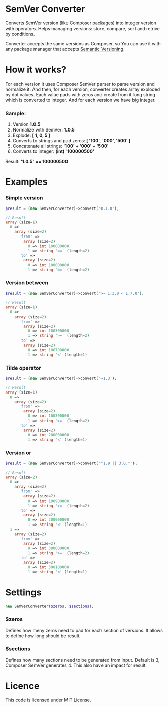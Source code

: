 # SemVer Converter

Converts SemVer version (like Composer packages) into integer version with operators. Helps managing versions: store, compare, sort and retrive by conditions.

Converter accepts the same versions as Composer, so You can use it with any package manager that accepts [Semantic Versioning](http://semver.org/).

# How it works?

For each version it uses Composer SemVer parser to parse version and normalize it. And then, for each version, converter creates array exploded by dot values. Each value pads with zeros and create from it long string which is converted to integer. And for each version we have big integer.

### Sample:

1. Version **1.0.5**
2. Normalize with SemVer: **1.0.5**
3. Explode: **[ 1, 0, 5 ]**
4. Converts to strings and pad zeros: **[ '100', '000', '500' ]**
5. Concatenate all strings: **'100' + '000' + '500'**
6. Converts to integer: **(int) '100000500'**

Result: **'1.0.5' == 100000500**

# Examples

### Simple version

```php
$result = (new SemVerConverter)->convert('0.1.0');

// Result
array (size=1)
  0 => 
    array (size=2)
      'from' => 
        array (size=2)
          0 => int 100000000
          1 => string '==' (length=2)
      'to' => 
        array (size=2)
          0 => int 100000000
          1 => string '==' (length=2)
```

### Version between

```php
$result = (new SemVerConverter)->convert('>= 1.3.0 < 1.7.0');

// Result
array (size=1)
  0 => 
    array (size=2)
      'from' => 
        array (size=2)
          0 => int 100300000
          1 => string '>=' (length=2)
      'to' => 
        array (size=2)
          0 => int 100700000
          1 => string '<' (length=1)
```

### Tilde operator

```php
$result = (new SemVerConverter)->convert('~1.3');

// Result
array (size=1)
  0 => 
    array (size=2)
      'from' => 
        array (size=2)
          0 => int 100300000
          1 => string '>=' (length=2)
      'to' => 
        array (size=2)
          0 => int 200000000
          1 => string '<' (length=1)
```

### Version or

```php
$result = (new SemVerConverter)->convert('^1.9 || 3.0.*');

// Result
array (size=2)
  0 => 
    array (size=2)
      'from' => 
        array (size=2)
          0 => int 100900000
          1 => string '>=' (length=2)
      'to' => 
        array (size=2)
          0 => int 200000000
          1 => string '<' (length=1)
  1 => 
    array (size=2)
      'from' => 
        array (size=2)
          0 => int 300000000
          1 => string '>=' (length=2)
      'to' => 
        array (size=2)
          0 => int 300100000
          1 => string '<' (length=1)
```

# Settings

```php
new SemVerConverter($zeros, $sections);
```

### $zeros

Defines how meny zeros need to pad for each section of versions. It allows to define how long should be result.

### $sections

Defines how many sections need to be generated from input. Default is 3, Composer SemVer generates 4. This also have an impact for result.

# Licence

This code is licensed under MIT License.
